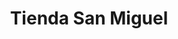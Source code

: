 ---
title: "Tienda San Miguel"
url: /villa-canales/tienda-san-miguel-2a-avenida-zona-1/
shop: Kiosk
---